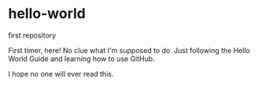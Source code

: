 # hello-world
first repository

First timer, here!
No clue what I'm supposed to do.
Just following the Hello World Guide and learning how to use GitHub.

I hope no one will ever read this.
